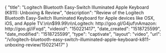 {
    "title": "Logitech Bluetooth Easy-Switch Illuminated Apple Keyboard (K811): Unboxing & Review",
    "description": "Review of the Logitech Bluetooth Easy-Switch Illuminated Keyboard for Apple devices like OSX, iOS, and Apple TV.\n\n$99.99\n\nLogitech: http:\/\/goo.gl\/G4juf\nAmazon: http:\/\/goo.gl\/iFxqd",
    "videoid": "150221417",
    "date_created": "1518725599",
    "date_modified": "1518725599",
    "type": "captivate",
    "layout": "video",
    "url": "\/v\/logitech-bluetooth-easy-switch-illuminated-apple-keyboard-k811-unboxing-review\/150221417"
}